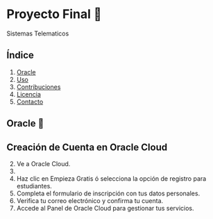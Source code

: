 # Proyecto Final 📡
Sistemas Telematicos

## Índice

1. [Oracle](#oracle)
2. [Uso](#uso)
3. [Contribuciones](#contribuciones)
4. [Licencia](#licencia)
5. [Contacto](#contacto)

## Oracle 🚀

## Creación de Cuenta en Oracle Cloud
2. Ve a Oracle Cloud.
3. 
4. Haz clic en Empieza Gratis ó selecciona la opción de registro para estudiantes.
5. Completa el formulario de inscripción con tus datos personales.
6. Verifica tu correo electrónico y confirma tu cuenta.
7. Accede al Panel de Oracle Cloud para gestionar tus servicios.

